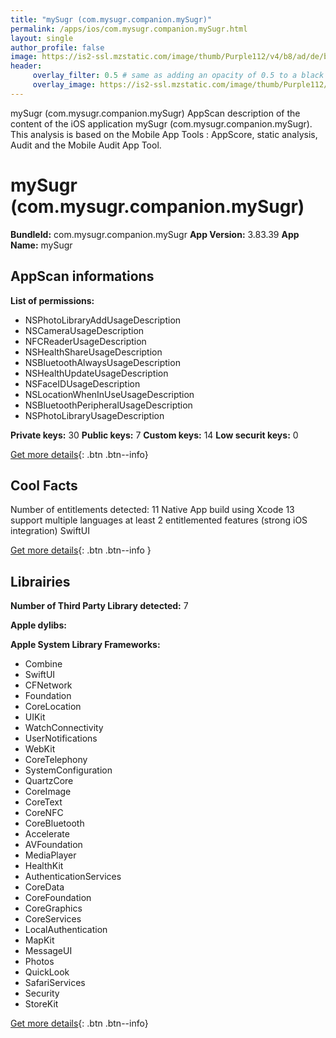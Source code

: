 ```yaml
---
title: "mySugr (com.mysugr.companion.mySugr)"
permalink: /apps/ios/com.mysugr.companion.mySugr.html
layout: single
author_profile: false
image: https://is2-ssl.mzstatic.com/image/thumb/Purple112/v4/b8/ad/de/b8adde7a-5505-05b0-2ace-2daab8c849de/AppIcon-Release-0-1x_U007emarketing-0-5-0-0-85-220-0.png/512x512bb.jpg
header: 
     overlay_filter: 0.5 # same as adding an opacity of 0.5 to a black background
     overlay_image: https://is2-ssl.mzstatic.com/image/thumb/Purple112/v4/b8/ad/de/b8adde7a-5505-05b0-2ace-2daab8c849de/AppIcon-Release-0-1x_U007emarketing-0-5-0-0-85-220-0.png/512x512bb.jpg
---
```

mySugr (com.mysugr.companion.mySugr) AppScan description of the content of the iOS application mySugr (com.mysugr.companion.mySugr). This analysis is based on the Mobile App Tools : AppScore, static analysis, Audit and the Mobile Audit App Tool.

# mySugr (com.mysugr.companion.mySugr)

**BundleId:** com.mysugr.companion.mySugr
**App Version:** 3.83.39
**App Name:** mySugr


## AppScan informations 

**List of permissions:** 
- NSPhotoLibraryAddUsageDescription
- NSCameraUsageDescription
- NFCReaderUsageDescription
- NSHealthShareUsageDescription
- NSBluetoothAlwaysUsageDescription
- NSHealthUpdateUsageDescription
- NSFaceIDUsageDescription
- NSLocationWhenInUseUsageDescription
- NSBluetoothPeripheralUsageDescription
- NSPhotoLibraryUsageDescription
  
  
**Private keys:** 30
**Public keys:** 7
**Custom keys:** 14
**Low securit keys:** 0
  
[Get more details](/pricing.html){: .btn .btn--info}

## Cool Facts

Number of entitlements detected: 11
Native App
build using Xcode 13
support multiple languages
at least 2 entitlemented features (strong iOS integration)
SwiftUI
  
[Get more details](/pricing.html){: .btn .btn--info }

## Librairies 
**Number of Third Party Library detected:** 7


**Apple dylibs:**


**Apple System Library Frameworks:**
- Combine
- SwiftUI
- CFNetwork
- Foundation
- CoreLocation
- UIKit
- WatchConnectivity
- UserNotifications
- WebKit
- CoreTelephony
- SystemConfiguration
- QuartzCore
- CoreImage
- CoreText
- CoreNFC
- CoreBluetooth
- Accelerate
- AVFoundation
- MediaPlayer
- HealthKit
- AuthenticationServices
- CoreData
- CoreFoundation
- CoreGraphics
- CoreServices
- LocalAuthentication
- MapKit
- MessageUI
- Photos
- QuickLook
- SafariServices
- Security
- StoreKit


  
[Get more details](/pricing.html){: .btn .btn--info}

